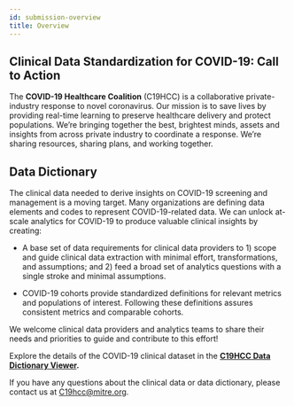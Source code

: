 ```yaml
---
id: submission-overview
title: Overview
---
```


## Clinical Data Standardization for COVID-19: Call to Action

The **COVID-19 Healthcare Coalition** (C19HCC) is a collaborative private-industry response to novel coronavirus. Our mission is to save lives by providing real-time learning to preserve healthcare delivery and protect populations. We’re bringing together the best, brightest minds, assets and insights from across private industry to coordinate a response. We’re sharing resources, sharing plans, and working together.

## Data Dictionary

The clinical data needed to derive insights on COVID-19 screening and management is a moving target. Many organizations are defining data elements and codes to represent COVID-19-related data. We can unlock at-scale analytics for COVID-19 to produce valuable clinical insights by creating:

* A base set of data requirements for clinical data providers to 1) scope and guide clinical data extraction with minimal effort, transformations, and assumptions; and 2) feed a broad set of analytics questions with a single stroke and minimal assumptions.

* COVID-19 cohorts provide standardized definitions for relevant metrics and populations of interest. Following these definitions assures consistent metrics and comparable cohorts.

We welcome clinical data providers and analytics teams to share their needs and priorities to guide and contribute to this effort!

Explore the details of the COVID-19 clinical dataset in the **[C19HCC Data Dictionary Viewer](/dictionary).**

If you have any questions about the clinical data or data dictionary, please contact us at C19hcc@mitre.org.
